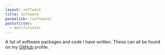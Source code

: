 ```yaml
---
layout: software
title: Software
permalink: /software/
postsfilter:
  - motifcluster
---
```


A list of software packages and code I have written.
These can all be found on my
[GitHub](https://github.com/WGUNDERWOOD)
profile.
